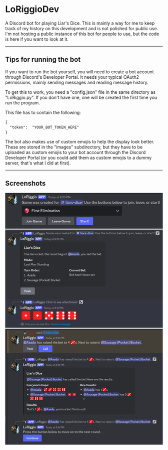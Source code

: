 # LoRiggioDev
 A Discord bot for playing Liar's Dice. This is mainly a way for me to keep track of my history
on this development and is not polished for public use. I'm not hosting a public instance of this
bot for people to use, but the code is here if you want to look at it.

---

## Tips for running the bot

If you want to run the bot yourself,
you will need to create a bot account through Discord's Developer Portal.
It needs your typical OAuth2 permissions, mainly sending messages and reading message history.

To get this to work, you need a "config.json" file in the same directory as "LoRiggio.py".
If you don't have one, one will be created the first time you run the program.

This file has to contain the following:
```
{
  "token":  "YOUR_BOT_TOKEN_HERE"
}
```

The bot also makes use of custom emojis to help the display look better. These are stored in the "images" subdirectory,
but they have to be uploaded as custom emojis to your bot account through the Discord Developer Portal
(or you could add them as custom emojis to a dummy server, that's what I did at first).

---

## Screenshots
![A picture of the game starting](images/game_start.png "A picture of the game starting")
![A picture of a standard round](images/game_peek.png "A picture of a standard round")
![A picture of someone calling a bet](images/game_call.png "A picture of someone calling the bet")
